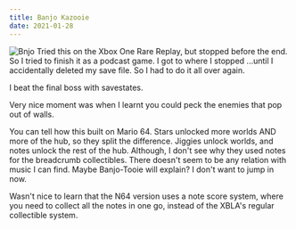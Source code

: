 ```yaml
---
title: Banjo Kazooie
date: 2021-01-28
---
```


![Bnjo](/pics/banjo.png)
Tried this on the Xbox One Rare Replay, but stopped before the end. So I tried to finish it as a podcast game. I got to where I stopped ...until I accidentally deleted my save file. So I had to do it all over again.

I beat the final boss with savestates.

Very nice moment was when I learnt you could peck the enemies that pop out of walls.

You can tell how this built on Mario 64. Stars unlocked more worlds AND more of the hub, so they split the difference. Jiggies unlock worlds, and notes unlock the rest of the hub. Although, I don't see why they used notes for the breadcrumb collectibles. There doesn't seem to be any relation with music I can find. Maybe Banjo-Tooie will explain? I don't want to jump in now.

Wasn't nice to learn that the N64 version uses a note score system, where you need to collect all the notes in one go, instead of the XBLA's regular collectible system.
